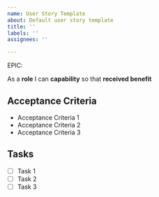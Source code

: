 ```yaml
---
name: User Story Template
about: Default user story template
title: ''
labels: ''
assignees: ''

---
```


EPIC: <epic>

As a **role** I can **capability** so that **received benefit**

## Acceptance Criteria
- Acceptance Criteria 1
- Acceptance Criteria 2
- Acceptance Criteria 3

## Tasks
- [ ] Task 1
- [ ] Task 2
- [ ] Task 3
